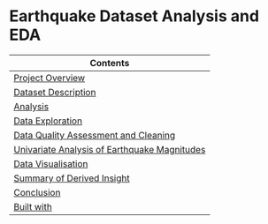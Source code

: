 # **Earthquake Dataset Analysis and EDA**

| Contents 											 	   	|
| -------- 											 	   	|
| [Project Overview](#Project-Overview)			   	|
| [Dataset Description](#Dataset-Description)			   	|
| [Analysis](#Analysis) 		   		|
| [Data Exploration](#Data-Exploration) 		   		|
| [Data Quality Assessment and Cleaning](#Data-Quality-Assessment-and-Cleaning)							|
| [Univariate Analysis of Earthquake Magnitudes](#Univariate-Analysis-of-Earthquake-Magnitudes)					   		|
| [Data Visualisation](#Data-Visualisation)						   	|
| [Summary of Derived Insight](#Summary-of-Derived-Insight)					|
| [Conclusion](#Conclusion)									|
| [Built with](#Built-with)							   		|
